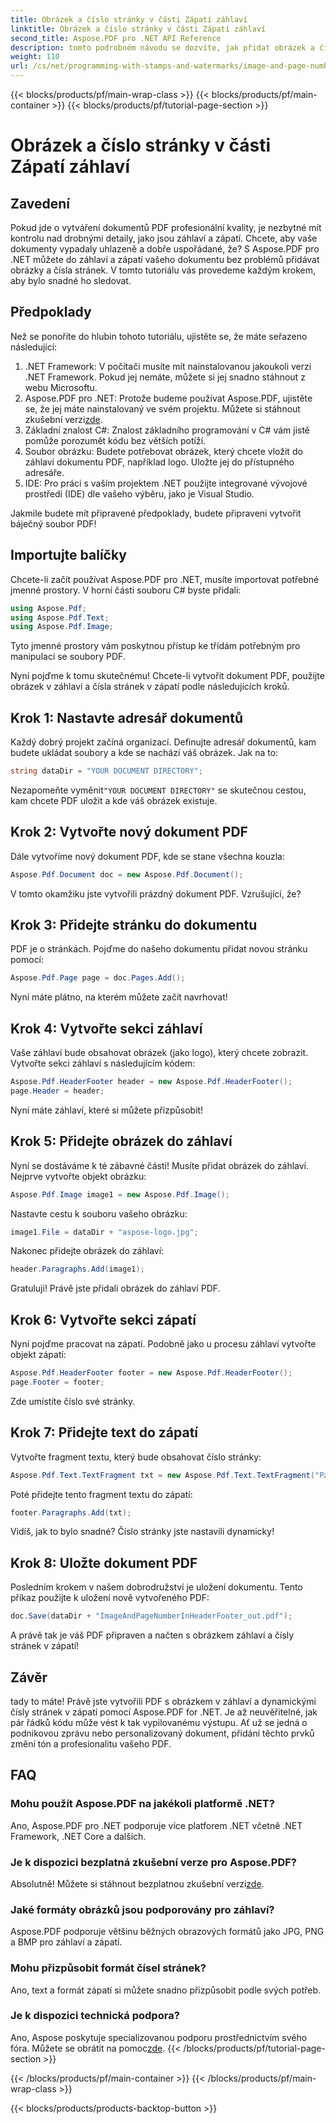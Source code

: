 ```yaml
---
title: Obrázek a číslo stránky v části Zápatí záhlaví
linktitle: Obrázek a číslo stránky v části Zápatí záhlaví
second_title: Aspose.PDF pro .NET API Reference
description: tomto podrobném návodu se dozvíte, jak přidat obrázek a čísla stránek do záhlaví a zápatí PDF pomocí Aspose.PDF for .NET.
weight: 110
url: /cs/net/programming-with-stamps-and-watermarks/image-and-page-number-in-header-footer-section/
---
```


{{< blocks/products/pf/main-wrap-class >}}
{{< blocks/products/pf/main-container >}}
{{< blocks/products/pf/tutorial-page-section >}}

# Obrázek a číslo stránky v části Zápatí záhlaví

## Zavedení

Pokud jde o vytváření dokumentů PDF profesionální kvality, je nezbytné mít kontrolu nad drobnými detaily, jako jsou záhlaví a zápatí. Chcete, aby vaše dokumenty vypadaly uhlazeně a dobře uspořádané, že? S Aspose.PDF pro .NET můžete do záhlaví a zápatí vašeho dokumentu bez problémů přidávat obrázky a čísla stránek. V tomto tutoriálu vás provedeme každým krokem, aby bylo snadné ho sledovat.

## Předpoklady

Než se ponoříte do hlubin tohoto tutoriálu, ujistěte se, že máte seřazeno následující:

1. .NET Framework: V počítači musíte mít nainstalovanou jakoukoli verzi .NET Framework. Pokud jej nemáte, můžete si jej snadno stáhnout z webu Microsoftu.
2.  Aspose.PDF pro .NET: Protože budeme používat Aspose.PDF, ujistěte se, že jej máte nainstalovaný ve svém projektu. Můžete si stáhnout zkušební verzi[zde](https://releases.aspose.com/pdf/net/).
3. Základní znalost C#: Znalost základního programování v C# vám jistě pomůže porozumět kódu bez větších potíží.
4. Soubor obrázku: Budete potřebovat obrázek, který chcete vložit do záhlaví dokumentu PDF, například logo. Uložte jej do přístupného adresáře. 
5. IDE: Pro práci s vaším projektem .NET použijte integrované vývojové prostředí (IDE) dle vašeho výběru, jako je Visual Studio.

Jakmile budete mít připravené předpoklady, budete připraveni vytvořit báječný soubor PDF!

## Importujte balíčky

Chcete-li začít používat Aspose.PDF pro .NET, musíte importovat potřebné jmenné prostory. V horní části souboru C# byste přidali:

```csharp
using Aspose.Pdf;
using Aspose.Pdf.Text;
using Aspose.Pdf.Image;
```

Tyto jmenné prostory vám poskytnou přístup ke třídám potřebným pro manipulaci se soubory PDF.

Nyní pojďme k tomu skutečnému! Chcete-li vytvořit dokument PDF, použijte obrázek v záhlaví a čísla stránek v zápatí podle následujících kroků.

## Krok 1: Nastavte adresář dokumentů

Každý dobrý projekt začíná organizací. Definujte adresář dokumentů, kam budete ukládat soubory a kde se nachází váš obrázek. Jak na to:

```csharp
string dataDir = "YOUR DOCUMENT DIRECTORY";
```

 Nezapomeňte vyměnit`"YOUR DOCUMENT DIRECTORY"` se skutečnou cestou, kam chcete PDF uložit a kde váš obrázek existuje.

## Krok 2: Vytvořte nový dokument PDF

Dále vytvoříme nový dokument PDF, kde se stane všechna kouzla:

```csharp
Aspose.Pdf.Document doc = new Aspose.Pdf.Document();
```

V tomto okamžiku jste vytvořili prázdný dokument PDF. Vzrušující, že?

## Krok 3: Přidejte stránku do dokumentu

PDF je o stránkách. Pojďme do našeho dokumentu přidat novou stránku pomocí:

```csharp
Aspose.Pdf.Page page = doc.Pages.Add();
```

Nyní máte plátno, na kterém můžete začít navrhovat!

## Krok 4: Vytvořte sekci záhlaví

Vaše záhlaví bude obsahovat obrázek (jako logo), který chcete zobrazit. Vytvořte sekci záhlaví s následujícím kódem:

```csharp
Aspose.Pdf.HeaderFooter header = new Aspose.Pdf.HeaderFooter();
page.Header = header;
```

Nyní máte záhlaví, které si můžete přizpůsobit!

## Krok 5: Přidejte obrázek do záhlaví

Nyní se dostáváme k té zábavné části! Musíte přidat obrázek do záhlaví. Nejprve vytvořte objekt obrázku:

```csharp
Aspose.Pdf.Image image1 = new Aspose.Pdf.Image();
```

Nastavte cestu k souboru vašeho obrázku:

```csharp
image1.File = dataDir + "aspose-logo.jpg";
```

Nakonec přidejte obrázek do záhlaví:

```csharp
header.Paragraphs.Add(image1);
```

Gratuluji! Právě jste přidali obrázek do záhlaví PDF.

## Krok 6: Vytvořte sekci zápatí

Nyní pojďme pracovat na zápatí. Podobně jako u procesu záhlaví vytvořte objekt zápatí:

```csharp
Aspose.Pdf.HeaderFooter footer = new Aspose.Pdf.HeaderFooter();
page.Footer = footer;
```

Zde umístíte číslo své stránky. 

## Krok 7: Přidejte text do zápatí

Vytvořte fragment textu, který bude obsahovat číslo stránky:

```csharp
Aspose.Pdf.Text.TextFragment txt = new Aspose.Pdf.Text.TextFragment("Page: ($p of $P ) ");
```

Poté přidejte tento fragment textu do zápatí:

```csharp
footer.Paragraphs.Add(txt);
```

Vidíš, jak to bylo snadné? Číslo stránky jste nastavili dynamicky!

## Krok 8: Uložte dokument PDF

Posledním krokem v našem dobrodružství je uložení dokumentu. Tento příkaz použijte k uložení nově vytvořeného PDF:

```csharp
doc.Save(dataDir + "ImageAndPageNumberInHeaderFooter_out.pdf");
```

A právě tak je váš PDF připraven a načten s obrázkem záhlaví a čísly stránek v zápatí!

## Závěr

tady to máte! Právě jste vytvořili PDF s obrázkem v záhlaví a dynamickými čísly stránek v zápatí pomocí Aspose.PDF for .NET. Je až neuvěřitelné, jak pár řádků kódu může vést k tak vypilovanému výstupu. Ať už se jedná o podnikovou zprávu nebo personalizovaný dokument, přidání těchto prvků změní tón a profesionalitu vašeho PDF.

## FAQ

### Mohu použít Aspose.PDF na jakékoli platformě .NET?
Ano, Aspose.PDF pro .NET podporuje více platforem .NET včetně .NET Framework, .NET Core a dalších.

### Je k dispozici bezplatná zkušební verze pro Aspose.PDF?
 Absolutně! Můžete si stáhnout bezplatnou zkušební verzi[zde](https://releases.aspose.com/).

### Jaké formáty obrázků jsou podporovány pro záhlaví?
Aspose.PDF podporuje většinu běžných obrazových formátů jako JPG, PNG a BMP pro záhlaví a zápatí.

### Mohu přizpůsobit formát čísel stránek?
Ano, text a formát zápatí si můžete snadno přizpůsobit podle svých potřeb.

### Je k dispozici technická podpora?
 Ano, Aspose poskytuje specializovanou podporu prostřednictvím svého fóra. Můžete se obrátit na pomoc[zde](https://forum.aspose.com/c/pdf/10).
{{< /blocks/products/pf/tutorial-page-section >}}

{{< /blocks/products/pf/main-container >}}
{{< /blocks/products/pf/main-wrap-class >}}

{{< blocks/products/products-backtop-button >}}
